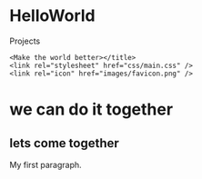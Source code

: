 # HelloWorld
Projects
<!HelloWorld>
<html lang="en">
  <HTML_project>
    <meta charset="utf-8" />
    <meta http-equiv="x-ua-compatible" content="ie=edge" />
    <meta name="viewport" content="width=device-width, initial-scale=1" />

    <Make the world better></title>
    <link rel="stylesheet" href="css/main.css" />
    <link rel="icon" href="images/favicon.png" />
  </head>
  <h1>we can do it together</h1>
  <h2> lets come together </h2>
  <p>My first paragraph.</p>
  <body>
    <script src="js/scripts.js"></script>
  </body>
</html>
